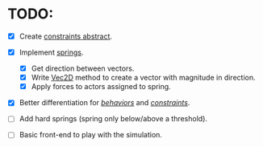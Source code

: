 # TODO:

- [x] Create [constraints abstract](src/physics/constraints/constraint.ts).
- [x] Implement [springs](src/physics/constraints/spring.ts).

  - [x] Get direction between vectors.
  - [x] Write [Vec2D](src/utils/vector.ts) method to create a vector with magnitude in direction.
  - [x] Apply forces to actors assigned to spring.

- [x] Better differentiation for [_behaviors_](src/physics/behaviors/) and [_constraints_](src/physics/constraints/).

- [ ] Add hard springs (spring only below/above a threshold).

- [ ] Basic front-end to play with the simulation.
